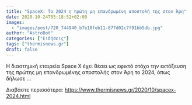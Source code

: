 ```yaml
---
title: "SpaceX: Το 2024 η πρώτη μη επανδρωμένη αποστολή της στον Άρη"
date: 2020-10-24T05:18:52+02:00
images:
  - "images/post/720_744940_b7e10feb11-877d02c7f91bb5db.jpg"
author: "AstroBot"
categories: ["Ειδήσεις"]
tags: ["thermisnews.gr"]
draft: false
---
```


Η διαστημική εταιρεία Space X έχει θέσει ως εφικτό στόχο την εκτόξευση της πρώτης μη επανδρωμένης αποστολής στον Άρη το 2024, όπως δήλωσε ...

Διαβάστε περισσότερα: https://www.thermisnews.gr/2020/10/spacex-2024.html

